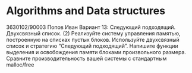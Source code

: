 # Algorithms and Data structures
3630102/90003 Попов Иван
Вариант 13: Следующий подходящий. Двухсвязный список. (2)
Реализуйте систему управления памятью, построенную на списках пустых блоков. Используйте
двухсвязный список и стратегию “Следующий подходящий”.
Напишите функции выделения и освобождения памяти блоками произвольного размера.
Сравните производительность вашей системы с стандартным malloc/free
 